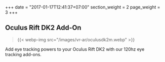 +++
date = "2017-01-17T12:41:37+07:00"
section_weight = 2
page_weight = 3
+++

## Oculus Rift DK2 Add-On

> {{< webp-img src="/images/vr-ar/oculusdk2m.webp" >}}

Add eye tracking powers to your Oculus Rift DK2 with our 120hz eye tracking add-ons.
